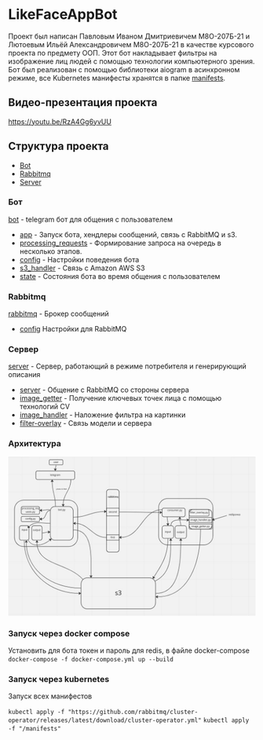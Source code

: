 # LikeFaceAppBot
Проект был написан Павловым Иваном Дмитриевичем М8О-207Б-21 и Лютоевым Ильёй Александровичем М8О-207Б-21 в качестве курсового проекта по предмету ООП.
Этот бот накладывает фильтры на изображение лиц людей с помощью технологии компьютерного зрения. Бот был реализован с помощью библиотеки aiogram в асинхронном режиме, все Kubernetes манифесты хранятся в папке [manifests](/manifests).

## Видео-презентация проекта

https://youtu.be/RzA4Gg6yvUU

## Структура проекта
- [Bot](#Bot)
- [Rabbitmq](#Rabbitmq)
- [Server](#Server)

### Бот
[bot](/bot) - telegram бот для общения с пользователем
- [app](/bot/app.py) - Запуск бота, хендлеры сообщений, связь с RabbitMQ и s3.
- [processing_requests](/bot/processing_requests.py) - Формирование запроса на очередь в несколько этапов.
- [config](/bot/config.py) - Настройки поведения бота
- [s3_handler](/bot/s3_handler.py) - Связь с Amazon AWS S3
- [state](/bot/state.py) - Состояния бота во время общения с пользователем

### Rabbitmq
[rabbitmq](/rabbitmq) - Брокер сообщений
- [config](/rabbitmq/advanced.config) Настройки для RabbitMQ

### Сервер
[server](/server) - Сервер, работающий в режиме потребителя и генерирующий описания
- [server](server/server.py) - Общение с RabbitMQ со стороны сервера
- [image_getter](server/image_getter.py) - Получение ключевых точек лица с помощью технологий CV
- [image_handler](server/image_handler.py) - Наложение фильтра на картинки
- [filter-overlay](server/filter-overlay.py) - Связь модели и сервера

### Архитектура 
<img width="720" alt="image" src="./architect.jpeg">

### Запуск через docker compose
Установить для бота токен и пароль для redis, в файле docker-compose
`docker-compose -f docker-compose.yml up --build`

### Запуск через kubernetes

Запуск всех манифестов

`kubectl apply -f "https://github.com/rabbitmq/cluster-operator/releases/latest/download/cluster-operator.yml"`
`kubectl apply -f "/manifests"`

